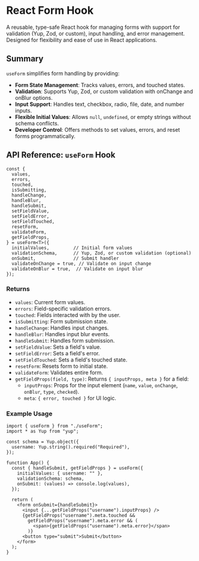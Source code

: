 # React Form Hook

A reusable, type-safe React hook for managing forms with support for validation (Yup, Zod, or custom), input handling, and error management. Designed for flexibility and ease of use in React applications.

## Summary

`useForm` simplifies form handling by providing:

- **Form State Management**: Tracks values, errors, and touched states.
- **Validation**: Supports Yup, Zod, or custom validation with onChange and onBlur options.
- **Input Support**: Handles text, checkbox, radio, file, date, and number inputs.
- **Flexible Initial Values**: Allows `null`, `undefined`, or empty strings without schema conflicts.
- **Developer Control**: Offers methods to set values, errors, and reset forms programmatically.

## API Reference: `useForm` Hook

```tsx
const {
  values,
  errors,
  touched,
  isSubmitting,
  handleChange,
  handleBlur,
  handleSubmit,
  setFieldValue,
  setFieldError,
  setFieldTouched,
  resetForm,
  validateForm,
  getFieldProps,
} = useForm<T>({
  initialValues,         // Initial form values
  validationSchema,      // Yup, Zod, or custom validation (optional)
  onSubmit,              // Submit handler
  validateOnChange = true, // Validate on input change
  validateOnBlur = true,  // Validate on input blur
});
```

### Returns

- `values`: Current form values.
- `errors`: Field-specific validation errors.
- `touched`: Fields interacted with by the user.
- `isSubmitting`: Form submission state.
- `handleChange`: Handles input changes.
- `handleBlur`: Handles input blur events.
- `handleSubmit`: Handles form submission.
- `setFieldValue`: Sets a field's value.
- `setFieldError`: Sets a field's error.
- `setFieldTouched`: Sets a field's touched state.
- `resetForm`: Resets form to initial state.
- `validateForm`: Validates entire form.
- `getFieldProps(field, type)`: Returns `{ inputProps, meta }` for a field:
  - `inputProps`: Props for the input element (`name`, `value`, `onChange`, `onBlur`, `type`, `checked`).
  - `meta`: `{ error, touched }` for UI logic.

### Example Usage

```tsx
import { useForm } from "./useForm";
import * as Yup from "yup";

const schema = Yup.object({
  username: Yup.string().required("Required"),
});

function App() {
  const { handleSubmit, getFieldProps } = useForm({
    initialValues: { username: "" },
    validationSchema: schema,
    onSubmit: (values) => console.log(values),
  });

  return (
    <form onSubmit={handleSubmit}>
      <input {...getFieldProps("username").inputProps} />
      {getFieldProps("username").meta.touched &&
        getFieldProps("username").meta.error && (
          <span>{getFieldProps("username").meta.error}</span>
        )}
      <button type="submit">Submit</button>
    </form>
  );
}
```

